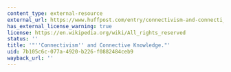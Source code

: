 ```yaml
---
content_type: external-resource
external_url: https://www.huffpost.com/entry/connectivism-and-connecti_b_804653
has_external_license_warning: true
license: https://en.wikipedia.org/wiki/All_rights_reserved
status: ''
title: '"''Connectivism'' and Connective Knowledge."'
uid: 7b105c6c-077a-4920-b226-f0882484ceb9
wayback_url: ''
---
```

